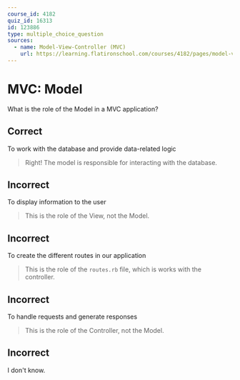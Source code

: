 ```yaml
---
course_id: 4182
quiz_id: 16313
id: 123886
type: multiple_choice_question
sources:
  - name: Model-View-Controller (MVC)
    url: https://learning.flatironschool.com/courses/4182/pages/model-view-controller-mvc
---
```


# MVC: Model

What is the role of the Model in a MVC application?

## Correct

To work with the database and provide data-related logic

> Right! The model is responsible for interacting with the database.

## Incorrect

To display information to the user

> This is the role of the View, not the Model.

## Incorrect

To create the different routes in our application

> This is the role of the `routes.rb` file, which is works with the controller.

## Incorrect

To handle requests and generate responses

> This is the role of the Controller, not the Model.

## Incorrect

I don't know.
